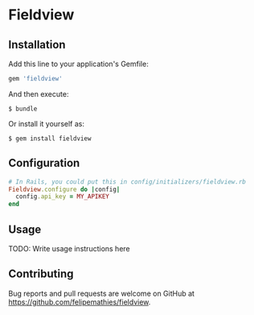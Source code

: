 # Fieldview

## Installation

Add this line to your application's Gemfile:

```ruby
gem 'fieldview'
```

And then execute:

    $ bundle

Or install it yourself as:

    $ gem install fieldview

## Configuration

```ruby
# In Rails, you could put this in config/initializers/fieldview.rb
Fieldview.configure do |config|
  config.api_key = MY_APIKEY
end
```
## Usage

TODO: Write usage instructions here

## Contributing

Bug reports and pull requests are welcome on GitHub at https://github.com/felipemathies/fieldview.
